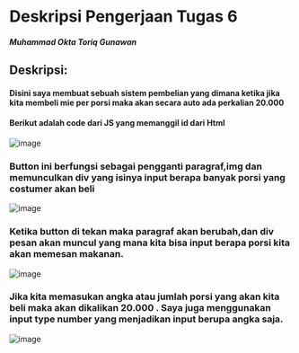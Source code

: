 # Deskripsi Pengerjaan Tugas 6 
#### _Muhammad Okta Toriq Gunawan_
## Deskripsi:
#### Disini saya membuat sebuah sistem pembelian yang dimana ketika jika kita membeli mie per porsi maka akan secara auto ada perkalian 20.000 
#### Berikut adalah code dari JS yang memanggil id dari Html
![image](https://github.com/Astheria23/PWB231/blob/main/Chapter06/tugas/714230058_MOktaToriqG_JS/asetmd/js.png?raw=true)

### Button ini berfungsi sebagai pengganti paragraf,img dan memunculkan div yang isinya input berapa banyak porsi yang costumer akan beli
![image](https://github.com/Astheria23/PWB231/blob/main/Chapter06/tugas/714230058_MOktaToriqG_JS/asetmd/button1.png?raw=true)

### Ketika button di tekan maka paragraf akan berubah,dan div pesan akan muncul yang mana kita bisa input berapa porsi kita akan memesan makanan.
![image](https://github.com/Astheria23/PWB231/blob/main/Chapter06/tugas/714230058_MOktaToriqG_JS/asetmd/hasil1.png?raw=true)

### Jika kita memasukan angka atau jumlah porsi yang akan kita beli maka akan dikalikan 20.000 . Saya juga menggunakan input type number yang menjadikan input berupa angka saja.
![image](https://github.com/Astheria23/PWB231/blob/main/Chapter06/tugas/714230058_MOktaToriqG_JS/asetmd/hasil2.png?raw=true)

